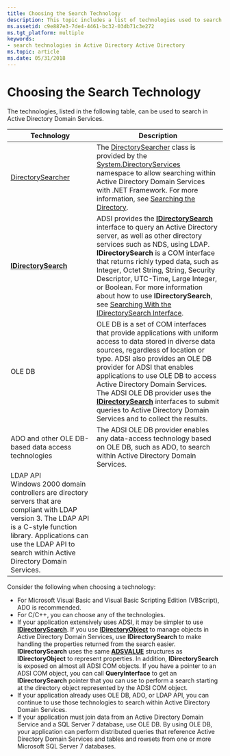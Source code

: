 ```yaml
---
title: Choosing the Search Technology
description: This topic includes a list of technologies used to search Active Directory.
ms.assetid: c9e887e3-7de4-4461-bc32-03db71c3e272
ms.tgt_platform: multiple
keywords:
- search technologies in Active Directory Active Directory
ms.topic: article
ms.date: 05/31/2018
---
```


# Choosing the Search Technology

The technologies, listed in the following table, can be used to search in Active Directory Domain Services.

|Technology| Description|
|-------------|-------------|
| [DirectorySearcher](/dotnet/api/system.directoryservices.directorysearcher)<br/> | The [DirectorySearcher](/dotnet/api/system.directoryservices.directorysearcher) class is provided by the [System.DirectoryServices](/dotnet/api/system.directoryservices) namespace to allow searching within Active Directory Domain Services with .NET Framework. For more information, see [Searching the Directory](/previous-versions/ms180879(v=vs.90)). </br>                                                                               |
| [**IDirectorySearch**](/windows/desktop/api/iads/nn-iads-idirectorysearch)<br/>                       | ADSI provides the [**IDirectorySearch**](/windows/desktop/api/iads/nn-iads-idirectorysearch) interface to query an Active Directory server, as well as other directory services such as NDS, using LDAP. **IDirectorySearch** is a COM interface that returns richly typed data, such as Integer, Octet String, String, Security Descriptor, UTC-Time, Large Integer, or Boolean. For more information about how to use **IDirectorySearch**, see [Searching With the IDirectorySearch Interface](/windows/desktop/ADSI/searching-with-idirectorysearch).<br/> |
| OLE DB </br>           | OLE DB is a set of COM interfaces that provide applications with uniform access to data stored in diverse data sources, regardless of location or type. ADSI also provides an OLE DB provider for ADSI that enables applications to use OLE DB to access Active Directory Domain Services. The ADSI OLE DB provider uses the [**IDirectorySearch**](/windows/desktop/api/iads/nn-iads-idirectorysearch) interfaces to submit queries to Active Directory Domain Services and to collect the results.<br/>                                     |
| ADO and other OLE DB-based data access technologies<br/>                 | The ADSI OLE DB provider enables any data-access technology based on OLE DB, such as ADO, to search within Active Directory Domain Services. </br> 
| LDAP API </br>  Windows 2000 domain controllers are directory servers that are compliant with LDAP version 3. The LDAP API is a C-style function library. Applications can use the LDAP API to search within Active Directory Domain Services. </br>                                               
Consider the following when choosing a technology:

-   For Microsoft Visual Basic and Visual Basic Scripting Edition (VBScript), ADO is recommended.
-   For C/C++, you can choose any of the technologies.
-   If your application extensively uses ADSI, it may be simpler to use [**IDirectorySearch**](/windows/desktop/api/iads/nn-iads-idirectorysearch). If you use [**IDirectoryObject**](/windows/desktop/api/iads/nn-iads-idirectoryobject) to manage objects in Active Directory Domain Services, use **IDirectorySearch** to make handling the properties returned from the search easier. **IDirectorySearch** uses the same [**ADSVALUE**](/windows/desktop/api/iads/ns-iads-adsvalue) structures as **IDirectoryObject** to represent properties. In addition, **IDirectorySearch** is exposed on almost all ADSI COM objects. If you have a pointer to an ADSI COM object, you can call **QueryInterface** to get an **IDirectorySearch** pointer that you can use to perform a search starting at the directory object represented by the ADSI COM object.
-   If your application already uses OLE DB, ADO, or LDAP API, you can continue to use those technologies to search within Active Directory Domain Services.
-   If your application must join data from an Active Directory Domain Service and a SQL Server 7 database, use OLE DB. By using OLE DB, your application can perform distributed queries that reference Active Directory Domain Services and tables and rowsets from one or more Microsoft SQL Server 7 databases.

 